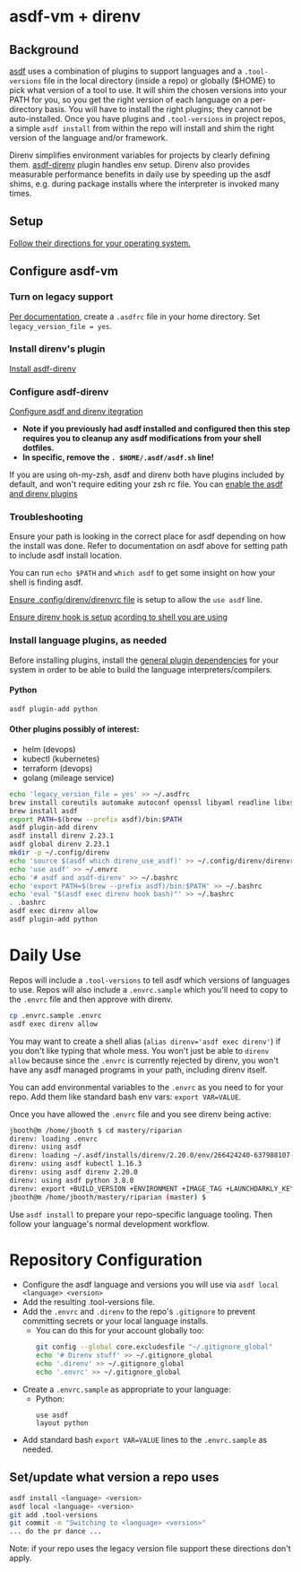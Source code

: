 # asdf-vm + direnv

## Background
[asdf](https://github.com/asdf-vm/asdf) uses a combination of plugins to support languages and a `.tool-versions` file in the local directory (inside a repo) or globally ($HOME) to pick what version of a tool to use.
It will shim the chosen versions into your PATH for you, so you get the right version of each language on a per-directory basis.
You will have to install the right plugins; they cannot be auto-installed.
Once you have plugins and `.tool-versions` in project repos, a simple `asdf install` from within the repo will install and shim the right version of the language and/or framework.

Direnv simplifies environment variables for projects by clearly defining them. 
[asdf-direnv](https://github.com/asdf-community/asdf-direnv) plugin handles env setup.
Direnv also provides measurable performance benefits in daily use by speeding up the asdf shims, e.g. during package installs where the interpreter is invoked many times.

## Setup

[Follow their directions for your operating system.](https://asdf-vm.com/#/core-manage-asdf-vm)

## Configure asdf-vm

### Turn on legacy support
[Per documentation](https://asdf-vm.com/#/core-configuration?id=homeasdfrc),
create a `.asdfrc` file in your home directory.
Set `legacy_version_file = yes`.

### Install direnv's plugin

[Install asdf-direnv](https://github.com/asdf-community/asdf-direnv#setup)

### Configure asdf-direnv

[Configure asdf and direnv itegration](https://github.com/asdf-community/asdf-direnv#global-asdf-direnv-integration)

* **Note if you previously had asdf installed and configured then this step requires you to cleanup any asdf modifications from your shell dotfiles.**
* **In specific, remove the `. $HOME/.asdf/asdf.sh` line!**

If you are using oh-my-zsh, asdf and direnv both have plugins included by default, and won't require editing your zsh rc file. 
You can [enable the asdf and direnv plugins](https://github.com/ohmyzsh/ohmyzsh#enabling-plugins)


### Troubleshooting

Ensure your path is looking in the correct place for asdf depending on how the install was done. 
Refer to documentation on asdf above for setting path to include asdf install location.

You can run `echo $PATH` and `which asdf` to get some insight on how your shell is finding asdf.

[Ensure .config/direnv/direnvrc file](https://github.com/asdf-community/asdf-direnv#global-asdf-direnv-integration) is setup to allow the `use asdf` line.

[Ensure direnv hook is setup](https://github.com/asdf-community/asdf-direnv#setup) [acording to shell you are using](https://github.com/direnv/direnv/blob/master/docs/hook.md)


### Install language plugins, as needed

Before installing plugins, install the [general plugin dependencies](https://asdf-vm.com/#/core-manage-asdf-vm?id=plugin-dependencies) for your system in order to be able to build the language interpreters/compilers.

#### Python
```bash
asdf plugin-add python
```
#### Other plugins possibly of interest:
* helm (devops)
* kubectl (kubernetes)
* terraform (devops)
* golang (mileage service)

```bash
echo 'legacy_version_file = yes' >> ~/.asdfrc
brew install coreutils automake autoconf openssl libyaml readline libxslt libtool unixodbc unzip curl
brew install asdf
export PATH=$(brew --prefix asdf)/bin:$PATH
asdf plugin-add direnv
asdf install direnv 2.23.1
asdf global direnv 2.23.1
mkdir -p ~/.config/direnv
echo 'source $(asdf which direnv_use_asdf)' >> ~/.config/direnv/direnvrc
echo 'use asdf' >> ~/.envrc
echo '# asdf and asdf-direnv' >> ~/.bashrc
echo 'export PATH=$(brew --prefix asdf)/bin:$PATH' >> ~/.bashrc
echo 'eval "$(asdf exec direnv hook bash)"' >> ~/.bashrc
. .bashrc
asdf exec direnv allow
asdf plugin-add python
```

# Daily Use

Repos will include a `.tool-versions` to tell asdf which versions of languages
to use. Repos will also include a `.envrc.sample` which you'll need to copy to
the `.envrc` file and then approve with direnv.

```bash
cp .envrc.sample .envrc
asdf exec direnv allow
```

You may want to create a shell alias (`alias direnv='asdf exec direnv'`) if you
don't like typing that whole mess. You won't just be able to `direnv allow`
because since the `.envrc` is currently rejected by direnv, you won't have any
asdf managed programs in your path, including direnv itself.

You can add environmental variables to the `.envrc` as you need to for your
repo. Add them like standard bash env vars: `export VAR=VALUE`.

Once you have allowed the `.envrc` file and you see direnv being active:
```bash
jbooth@m /home/jbooth $ cd mastery/riparian
direnv: loading .envrc
direnv: using asdf
direnv: loading ~/.asdf/installs/direnv/2.20.0/env/266424240-637988107-1156974511-547257890
direnv: using asdf kubectl 1.16.3
direnv: using asdf direnv 2.20.0
direnv: using asdf python 3.8.0
direnv: export +BUILD_VERSION +ENVIRONMENT +IMAGE_TAG +LAUNCHDARKLY_KEY +MIXPANEL_TOKEN +NEW_RELIC_LICENSE_KEY +REGISTRY_LOGIN_SERVER +SENTRY_DSN +SLACK_API_TOKEN +VIRTUAL_ENV ~PATH
jbooth@m /home/jbooth/mastery/riparian (master) $ 
```
Use `asdf install` to prepare your repo-specific language tooling. Then
follow your language's normal development workflow.


# Repository Configuration

* Configure the asdf language and versions you will use via `asdf local <language> <version>`
* Add the resulting .tool-versions file.
* Add the `.envrc` and `.direnv` to the repo's `.gitignore` to prevent committing secrets or your local language installs.
  * You can do this for your account globally too:
    ```bash
    git config --global core.excludesfile "~/.gitignore_global"
    echo '# Direnv stuff' >> ~/.gitignore_global
    echo '.direnv' >> ~/.gitignore_global
    echo '.envrc' >> ~/.gitignore_global
    ```
* Create a `.envrc.sample` as appropriate to your language:
  * Python:
    ```
    use asdf
    layout python
    ```
* Add standard bash `export VAR=VALUE` lines to the `.envrc.sample` as needed.


## Set/update what version a repo uses

```bash
asdf install <language> <version>
asdf local <language> <version>
git add .tool-versions
git commit -m "Switching to <language> <version>"
... do the pr dance ...
```

Note: if your repo uses the legacy version file support these directions don't apply.
